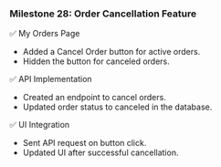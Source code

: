 ### Milestone 28: Order Cancellation Feature

✅ My Orders Page

- Added a Cancel Order button for active orders.
- Hidden the button for canceled orders.

✅ API Implementation

- Created an endpoint to cancel orders.
- Updated order status to canceled in the database.

✅ UI Integration

- Sent API request on button click.
- Updated UI after successful cancellation.
